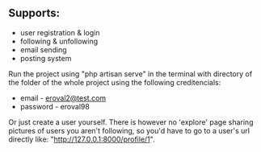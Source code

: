## Supports:
- user registration & login
- following & unfollowing
- email sending
- posting system

Run the project using "php artisan serve" in the terminal with directory of the folder of the whole project using the following creditencials:
- email - eroval2@test.com
- password - eroval98

Or just create a user yourself. There is however no 'explore' page sharing pictures of users you aren't following, so you'd have to go to a user's url directly like: "http://127.0.0.1:8000/profile/1".
